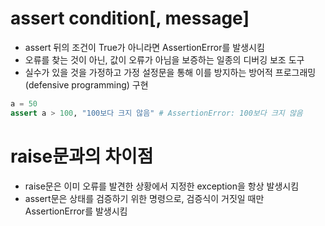 # assert condition[, message]
* assert 뒤의 조건이 True가 아니라면 AssertionError를 발생시킴
* 오류를 찾는 것이 아닌, 값이 오류가 아님을 보증하는 일종의 디버깅 보조 도구
* 실수가 있을 것을 가정하고 가정 설정문을 통해 이를 방지하는 방어적 프로그래밍(defensive programming) 구현

```python
a = 50
assert a > 100, "100보다 크지 않음" # AssertionError: 100보다 크지 않음
```

# raise문과의 차이점
* raise문은 이미 오류를 발견한 상황에서 지정한 exception을 항상 발생시킴
* assert문은 상태를 검증하기 위한 명령으로, 검증식이 거짓일 때만 AssertionError를 발생시킴
